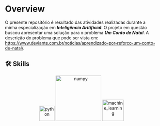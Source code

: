 
# Overview
O presente repositório é resultado das atividades realizadas durante a minha especialização em _**Inteligência Aritificial**_.
O projeto em questão buscou apresentar uma solução para o problema _**Um Conto de Natal**_. A descrição do problema que pode ser vista em: https://www.deviante.com.br/noticias/aprendizado-por-reforco-um-conto-de-natal/.

## 🛠 Skills   
<p align="center">
  <img src="https://upload.wikimedia.org/wikipedia/commons/c/c3/Python-logo-notext.svg" alt="python" width="50" />
  <img src="https://upload.wikimedia.org/wikipedia/commons/3/31/NumPy_logo_2020.svg" alt="numpy" width="150" />
   <img src="https://cdn.rawgit.com/ourcodeworld/robotyper/15f3393c/robotyper.png "alt="machine_learning" width="70" />
</p>
